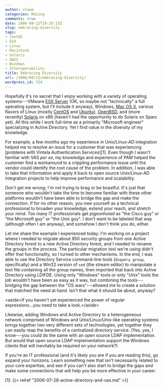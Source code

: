 ```yaml
---
author: slowe
categories: Musing
comments: true
date: 2006-09-12T19:35:13Z
slug: embracing-diversity
tags:
- CentOS
- ESX
- Linux
- Macintosh
- Solaris
- UNIX
- Windows
- Interoperability
title: Embracing Diversity
url: /2006/09/12/embracing-diversity/
wordpress_id: 334
---
```


Hopefully it's no secret that I enjoy working with a variety of operating systems---VMware [ESX Server](http://www.vmware.com/products/vi/esx/) (OK, so maybe not "technically" a full operating system, but I'll include it anyway), Windows, [Mac OS X](http://www.apple.com/macosx/), various flavors of Linux (mostly [CentOS](http://www.centos.org/) and [Ubuntu](http://www.ubuntu.com/)), [OpenBSD](http://www.openbsd.org/), and (more recently) [Solaris](http://www.sun.com/software/solaris/) on x86 (haven't had the opportunity to do Solaris on Sparc yet). All this while I work full-time as a primarily "Microsoft engineer" specializing in Active Directory. Yet I find value in the diversity of my knowledge.

For example, a few months ago my experience in Unix/Linux-AD integration helped me to resolve an issue for a customer that was experiencing [problems with Vintela Authentication Services][1]. Even though I wasn't familiar with VAS _per se_, my knowledge and experience of PAM helped the customer find a workaround to a crippling performance issue until the vendor could identify the root cause of the problem. In addition, I was able to take that information and apply it back to open source Unix/Linux-AD integration projects to help improve performance and scalability.

Don't get me wrong; I'm not trying to brag or be boastful. It's just that someone who wouldn't take the time to become familiar with these other platforms wouldn't have been able to bridge the gap and make the connection. If for no other reason, you owe yourself as a technical professional to broaden your knowledge, extend your reach, and stretch your mind. Too many IT professionals get pigeonholed as "the Cisco guy" or "the Microsoft guy" or "the Unix guy". I don't want to be labeled that way (although often I am anyway), and somehow I don't think you do, either.

Let me share the example I experienced today. I'm working on a project where I needed to migrate about 850 security groups from one Active Directory forest to a new Active Directory forest, and I needed to rename the groups in the process. The particular migration tool we're using didn't offer that functionality, so I turned to other mechanisms. In the end, I was able to use the Directory Service command-line tools (`dsquery group`, specifically) and a Win32 version of `sed` (the stream editor) to manipulate a text file containing all the group names, then imported that back into Active Directory using LDIFDE. Using only "Windows" tools or only "Unix" tools the job wouldn't have been as easy as it was, but combining the tools---bridging the gap between the "OS wars"---allowed me to create a solution that matched the need at hand. Isn't that what it should be about, anyway?

&lt;aside&gt;If you haven't yet experienced the power of regular expressions...you need to take a look.&lt;/aside&gt;

Likewise, adding Windows and Active Directory to a heterogeneous network comprised of Windows and Unix/Linux/Unix-like operating systems brings together two very different sets of technologies, yet together they can easily reap the benefits of a centralized directory service. (Yes, yes, I know---you could do the same with an open source LDAP implementation. But would that open source LDAP implementation support the Windows clients that will inevitably be required on your network?)

If you're an IT professional (and it's likely you are if you are reading this), go expand your horizons. Learn something new that isn't necessarily related to your core expertise, and see if you can't also start to bridge the gaps and make some connections that will help you be more effective in your career.

[1]: {{< relref "2006-07-28-active-directory-and-vas.md" >}}
